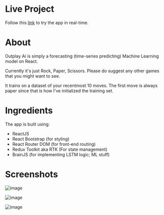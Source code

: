 Live Project
============
Follow this [link](https://rock-paper-hassan.vercel.app/) to try the app in real-time.

About
=====
Outplay Ai is simply a forecasting (time-series predicting) Machine Learning model on React.  

Currently it's just Rock, Paper, Scissors. Please do suggest any other games that you might want to see.
  
It trains on a dataset of your recentmost 10 moves. The first move is always paper since that is how I've initialized the training set.

Ingredients
===========

The app is built using:

*   ReactJS
*   React Bootstrap (for styling)
*   React Router DOM (for front-end routing)
*   Redux Toolkit aka RTK (For state management)
*   BrainJS (for implementing LSTM logic; ML stuff)

Screenshots
===========
![image](https://github.com/hassan-imran/rock-paper-scissor-using-react-redux/assets/43490649/42bbaeeb-5691-42c6-b8f4-f4afec3b4e5d)

![image](https://github.com/hassan-imran/rock-paper-scissor-using-react-redux/assets/43490649/1d0830e9-0900-4629-b9c6-e0a1513c6f64)

![image](https://github.com/hassan-imran/rock-paper-scissor-using-react-redux/assets/43490649/3c8c4cf4-84e1-4527-a97c-daf7ec337118)
